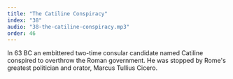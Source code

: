 ```yaml
---
title: "The Catiline Conspiracy"
index: "38"
audio: "38-the-catiline-conspiracy.mp3"
order: 46
---
```


In 63 BC an embittered two-time consular candidate named Catiline conspired to overthrow the Roman government. He was stopped by Rome's greatest politician and orator, Marcus Tullius Cicero.
